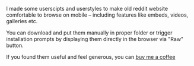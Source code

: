 I made some userscipts and userstyles to make old reddit website comfortable to browse on mobile – including features like embeds, videos, galleries etc.

You can download and put them manually in proper folder or trigger installation prompts by displaying them directly in the browser via "Raw" button.

If you found them useful and feel generous, you can [buy me a coffee](https://ko-fi.com/kac1per)
